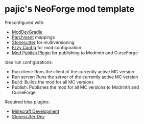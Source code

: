 # pajic's NeoForge mod template

Preconfigured with:
- [ModDevGradle](https://github.com/neoforged/ModDevGradle)
- [Parchment](https://parchmentmc.org/) mappings
- [Stonecutter](https://stonecutter.kikugie.dev/) for multiversioning
- [Fzzy Config](https://fzzyhmstrs.github.io/fconfig/) for mod configuration
- [Mod Publish Plugin](https://github.com/modmuss50/mod-publish-plugin) for publishing to Modrinth and CurseForge

Idea run configurations:
- Run client: Runs the client of the currently active MC version
- Run server: Runs the server of the currently active MC version
- Build: Builds the mod for all MC versions
- Publish: Publishes the mod for all MC versions to Modrinth and CurseForge

Required Idea plugins:
- [Minecraft Development](https://plugins.jetbrains.com/plugin/8327-minecraft-development)
- [Stonecutter Dev](https://plugins.jetbrains.com/plugin/25044-stonecutter-dev)